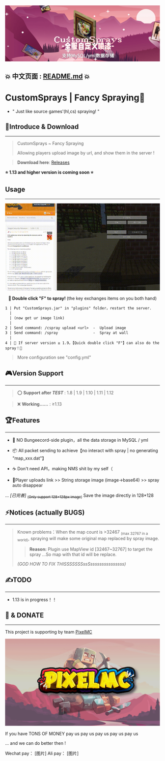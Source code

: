 ![CustomSprays](banner.png)

## <b>💥 中文页面 : [README.md](README.md) 💥</b>


# <b>CustomSprays</b> | Fancy Spraying🎉

- " Just like source games'(hl,cs) spraying! "

## 📢Introduce & Download
___
> CustomSprays ~ Fancy Spraying
> 
> Allowing players upload image by url, and show them in the server !

> <b>Download here</b>: [Releases](https://gitee.com/pixelmc/CustomSprays/releases)

<b>⭐ 1.13 and higher version is coming soon ⭐</b>

## Usage
___
![QuickUse](QuickUse.gif "糊到爆炸的示意图")
<center><b>📡 Double click "F" to spray! </b>(the key exchanges items on you both hand)</center>


    1 | Put "CustomSprays.jar" in "plugins" folder，restart the server.
      |
      | (now get ur image link)
      |
    2 | Send command: /cspray upload <url>  -  Upload image
    3 | Send command: /spray                -  Spray at wall
      |
    4 | 🎇 If server version ≥ 1.9，【Quick double click "F"】can also do the spray！🎇

> More configuration see "config.yml"

## 🎮Version Support
___
> ⭕ <b>Support after *TEST* </b> : 1.8 | 1.9 | 1.10 | 1.11 | 1.12

> ❌ <b>Working......</b> : ≥1.13



## 🏆Features
___

- 🙅‍ NO Bungeecord-side plugin，all the data storage in MySQL / yml

- 📦 All packet sending to achieve【no interact with spray | no generating "map_xxx.dat"】

- ☕ Don't need API，making NMS shit by my self（

- 🔗Player uploads link >> String storage image (image->base64) >> spray auto disappear

... *[已完善]* <sub>(~~Only support 128\*128px image~~)</sub> Save the image directly in 128*128



## ⚡Notices (actually BUGS)
___

> Known problems：When the map count is >32467 <sub>(max 32767 in a world)</sub>, spraying will make some original map replaced by spray image.
>
>> <b>Reason:</b> Plugin use MapView id [32467~32767] to target the spray ...So map with that id will be replace.
>
> *(GOD HOW TO FIX THISSSSSSSssSsssssssssssssss)*



## ✍TODO
___
- 1.13 is in progress！！



## 💖 & DONATE
___
This project is supporting by team [PixelMC](http://pixelmc.cn/)

![logo](banner_logo.png)

If you have TONS OF MONEY pay us pay us pay us pay us pay us

... and we can do better then !

Wechat pay：
[图片]
Ali pay：
[图片]